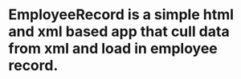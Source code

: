 # EmployeeRecord is a simple html and xml based app that cull data from xml and load in employee record.
